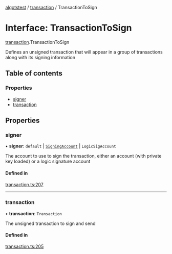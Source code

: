 [algotstest](../README.md) / [transaction](../modules/transaction.md) / TransactionToSign

# Interface: TransactionToSign

[transaction](../modules/transaction.md).TransactionToSign

Defines an unsigned transaction that will appear in a group of transactions along with its signing information

## Table of contents

### Properties

- [signer](transaction.TransactionToSign.md#signer)
- [transaction](transaction.TransactionToSign.md#transaction)

## Properties

### signer

• **signer**: `default` \| [`SigningAccount`](../classes/transaction.SigningAccount.md) \| `LogicSigAccount`

The account to use to sign the transaction, either an account (with private key loaded) or a logic signature account

#### Defined in

[transaction.ts:207](https://github.com/algorandfoundation/algokit-utils-ts/blob/4edaa90/src/transaction.ts#L207)

___

### transaction

• **transaction**: `Transaction`

The unsigned transaction to sign and send

#### Defined in

[transaction.ts:205](https://github.com/algorandfoundation/algokit-utils-ts/blob/4edaa90/src/transaction.ts#L205)
